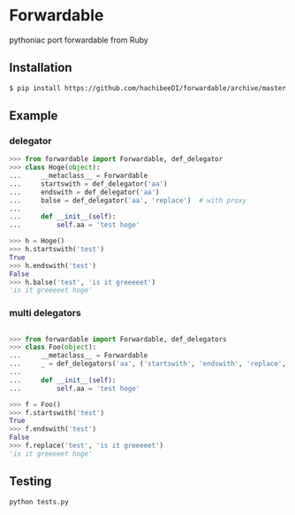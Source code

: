 
# Forwardable

pythoniac port forwardable from Ruby


## Installation

```bash
$ pip install https://github.com/hachibeeDI/forwardable/archive/master.zip
```


## Example

### delegator

```python
>>> from forwardable import Forwardable, def_delegator
>>> class Hoge(object):
...     __metaclass__ = Forwardable
...     startswith = def_delegator('aa')
...     endswith = def_delegator('aa')
...     balse = def_delegator('aa', 'replace')  # with proxy
...
...     def __init__(self):
...         self.aa = 'test hoge'

>>> h = Hoge()
>>> h.startswith('test')
True
>>> h.endswith('test')
False
>>> h.balse('test', 'is it greeeeet')
'is it greeeeet hoge'

```

### multi delegators

```python

>>> from forwardable import Forwardable, def_delegators
>>> class Foo(object):
...     __metaclass__ = Forwardable
...     _ = def_delegators('aa', ('startswith', 'endswith', 'replace', ))
...
...     def __init__(self):
...         self.aa = 'test hoge'

>>> f = Foo()
>>> f.startswith('test')
True
>>> f.endswith('test')
False
>>> f.replace('test', 'is it greeeeet')
'is it greeeeet hoge'

```

## Testing

```bash
python tests.py
```
